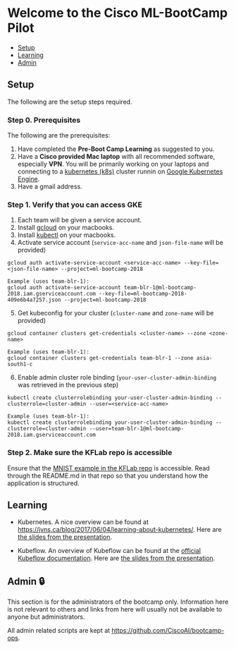 # Welcome to the Cisco ML-BootCamp Pilot

- [Setup](#setup)
- [Learning](#learning)
- [Admin](#admin-lock)

## Setup
The following are the setup steps required.

### Step 0. Prerequisites
The following are the prerequisites:

1. Have completed the __Pre-Boot Camp Learning__ as suggested to you.
2. Have a __Cisco provided Mac laptop__ with all recommended software, especially __VPN__.
You will be primarily working on your laptops
and connecting to a [kubernetes (k8s)](https://kubernetes.io/) cluster runnin on
[Google Kubernetes Engine](https://cloud.google.com/kubernetes-engine/).
3. Have a gmail address.

### Step 1. Verify that you can access GKE

1. Each team will be given a service account.
2. Install [gcloud](https://cloud.google.com/sdk/docs/quickstart-macos) on your
   macbooks.
3. Install [kubectl](https://kubernetes.io/docs/tasks/tools/install-kubectl/) on
   your macbooks.
4. Activate service account (```service-acc-name``` and ```json-file-name``` will be
   provided)
```
gcloud auth activate-service-account <service-acc-name> --key-file=<json-file-name> --project=ml-bootcamp-2018

Example (uses team-blr-1):
gcloud auth activate-service-account team-blr-1@ml-bootcamp-2018.iam.gserviceaccount.com --key-file=ml-bootcamp-2018-409e6b4a7257.json --project=ml-bootcamp-2018

```
5. Get kubeconfig for your cluster (```cluster-name``` and ```zone-name``` will
   be provided)
```
gcloud container clusters get-credentials <cluster-name> --zone <zone-name>

Example (uses team-blr-1):
gcloud container clusters get-credentials team-blr-1 --zone asia-south1-c
```
6. Enable admin cluster role binding (```your-user-cluster-admin-binding``` was
   retrieved in the previous step)
```
kubectl create clusterrolebinding your-user-cluster-admin-binding --clusterrole=cluster-admin --user=<service-acc-name>

Example (uses team-blr-1):
kubectl create clusterrolebinding your-user-cluster-admin-binding --clusterrole=cluster-admin --user=team-blr-1@ml-bootcamp-2018.iam.gserviceaccount.com
```

### Step 2. Make sure the KFLab repo is accessible
Ensure that the [MNIST example in the KFLab
repo](https://github.com/CiscoAI/KFLab/tree/master/tf-mnist) is accessible. Read
through the README.md in that repo so that you understand how the application is
structured.

## Learning

- Kubernetes. A nice overview can be found at
  https://jvns.ca/blog/2017/06/04/learning-about-kubernetes/. Here are
  [the slides from the presentation](./brief_intro_to_k8s.pdf).

- Kubeflow. An overview of Kubeflow can be found at the [official Kubeflow documentation](http://kubeflow.org/).
Here are [the slides from the presentation](./ml_bootcamp_kubeflow.pdf).

## Admin :lock:
This section is for the administrators of the bootcamp only. Information here is
not relevant to others and links from here will usually not be available to
anyone but administrators.

All admin related scripts are kept at https://github.com/CiscoAI/bootcamp-ops.

